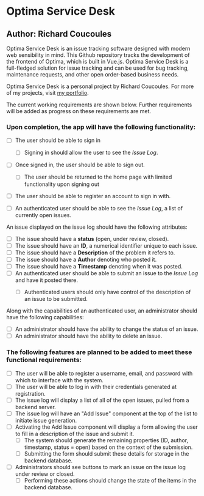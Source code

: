 # Optima Service Desk
## Author: Richard Coucoules

Optima Service Desk is an issue tracking software designed with modern web sensibility in mind.
This Github repository tracks the development of the frontend of Optima, which is built in Vue.js.
Optima Service Desk is a full-fledged solution for issue tracking and can be used for bug tracking,
maintenance requests, and other open order-based business needs.

Optima Service Desk is a personal project by Richard Coucoules. 
For more of my projects, visit [my portfolio](https://www.racoucoules.com/).

The current working requirements are shown below. Further requirements will be added as progress on these
requirements are met.

### Upon completion, the app will have the following functionality:
  - [ ] The user should be able to sign in
    - [ ] Signing in should allow the user to see the *Issue Log*.
  - [ ] Once signed in, the user should be able to sign out.
    - [ ] The user should be returned to the home page with limited functionality upon signing out
  - [ ] The user should be able to register an account to sign in with.
  
  - [ ] An authenticated user should be able to see the *Issue Log*, a list of currently open issues.
  
An issue displayed on the issue log should have the following attributes:
- [ ] The issue should have a **status** (open, under review, closed).
- [ ] The issue should have an **ID**, a numerical identifier unique to each issue.
- [ ] The issue should have a **Description** of the problem it refers to.
- [ ] The issue should have a **Author** denoting who posted it.
- [ ] The issue should have a **Timestamp** denoting when it was posted.
- [ ] An authenticated user should be able to submit an issue to the *Issue Log* and have it posted there.
  - [ ] Authenticated users should only have control of the description of an issue to be submitted.

  
Along with the capabilities of an authenticated user, an administrator should have the following capabilities:
- [ ] An administrator should have the ability to change the status of an issue.
- [ ] An administrator should have the ability to delete an issue. 

### The following features are planned to be added to meet these functional requirements:
  - [ ] The user will be able to register a username, email, and password with which to interface with the system.
  - [ ] The user will be able to log in with their credentials generated at registration.
  - [ ] The issue log will display a list of all of the open issues, pulled from a backend server.
  - [ ] The issue log will have an "Add Issue" component at the top of the list to initiate issue generation.
  - [ ] Activating the Add Issue component will display a form allowing the user to fill in a description of the issue and submit it.
    - [ ] The system should generate the remaining properties (ID, author, timestamp, status = open) based on the context of the submission.
    - [ ] Submitting the form should submit these details for storage in the backend database.
  
  - [ ] Administrators should see buttons to mark an issue on the issue log under review or closed.
    - [ ] Performing these actions should change the state of the items in the backend database.
